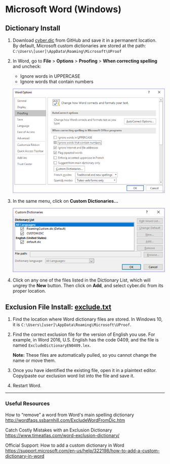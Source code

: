 # Microsoft Word (Windows)

## Dictionary Install

1. Download [cyber.dic](./cyber.dic) from GitHub and save it in a permanent location.  
    By default, Microsoft custom dictionaries are stored at the path: `C:\Users\[user]\AppData\Roaming\Microsoft\UProof`

2. In Word, go to **File** > **Options** > **Proofing** > **When correcting spelling** and uncheck:
    - Ignore words in UPPERCASE
    - Ignore words that contain numbers

    ![Proofing Menu](../assets/Word-Options.png "Proofing")

3. In the same menu, click on **Custom Dictionaries…**

    ![Custom Dictionaries Menu](../assets/Custom-Dictionaries.png "Custom Dictionaries")

4. Click on any one of the files listed in the Dictionary List, which will ungrey the **New** button. Then click on **Add**, and select cyber.dic from its proper location.

## Exclusion File Install: [exclude.txt](./exclude.txt)

1. Find the location where Word dictionary files are stored. In Windows 10, it is `C:\Users\[user]\AppData\Roaming\Microsoft\UProof`.  

2. Find the correct exclusion file for the version of English you use. For example, in Word 2016, U.S. English has the code 0409, and the file is named `ExcludeDictionaryEN0409.lex`.

    **Note:** These files are automatically pulled, so you cannot change the name or move them.

3. Once you have identified the existing file, open it in a plaintext editor. Copy/paste our exclusion word list into the file and save it.

4. Restart Word.

-----------------------------------------------------
### Useful Resources

How to “remove” a word from Word's main spelling dictionary  
<http://wordfaqs.ssbarnhill.com/ExcludeWordFromDic.htm>

Catch Costly Mistakes with an Exclusion Dictionary  
<https://www.timeatlas.com/word-exclusion-dictionary/>

Official Support: How to add a custom dictionary in Word  
<https://support.microsoft.com/en-us/help/322198/how-to-add-a-custom-dictionary-in-word>
